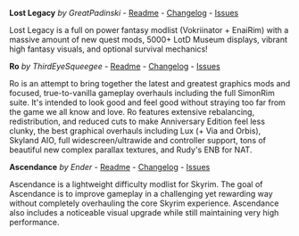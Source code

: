 **Lost Legacy** _by GreatPadinski_ - [Readme](https://github.com/Lost-Outpost/lost-legacy/blob/main/README.md) - [Changelog](https://github.com/Lost-Outpost/lost-legacy/blob/main/CHANGELOG.md) - [Issues](https://github.com/Lost-Outpost/lost-legacy/issues)

Lost Legacy is a full on power fantasy modlist (Vokriinator + EnaiRim) with a massive amount of new quest mods, 5000+ LotD Museum displays, vibrant high fantasy visuals, and optional survival mechanics!

**Ro** _by ThirdEyeSqueegee_ - [Readme](https://github.com/ThirdEyeSqueegee/Ro/blob/main/README.md) - [Changelog](https://github.com/ThirdEyeSqueegee/Ro/blob/main/CHANGELOG.md) - [Issues](https://github.com/ThirdEyeSqueegee/Ro/issues)

Ro is an attempt to bring together the latest and greatest graphics mods and focused, true-to-vanilla gameplay overhauls including the full SimonRim suite. It's intended to look good and feel good without straying too far from the game we all know and love. Ro features extensive rebalancing, redistribution, and reduced cuts to make Anniversary Edition feel less clunky, the best graphical overhauls including Lux (+ Via and Orbis), Skyland AIO, full widescreen/ultrawide and controller support, tons of beautiful new complex parallax textures, and Rudy's ENB for NAT.

**Ascendance** _by Ender_ - [Readme](https://github.com/Ender108/Ascendance/blob/main/README.md) - [Changelog](https://github.com/Ender108/Ascendance/blob/main/CHANGELOG.md) - [Issues](https://github.com/Ender108/Ascendance/issues)

Ascendance is a lightweight difficulty modlist for Skyrim. The goal of Ascendance is to improve gameplay in a challenging yet rewarding way without completely overhauling the core Skyrim experience. Ascendance also includes a noticeable visual upgrade while still maintaining very high performance.
